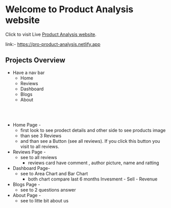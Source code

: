 # Welcome to Product Analysis website

Click to visit Live [Product Analysis website](https://pro-product-analysis.netlify.app).

link:- https://pro-product-analysis.netlify.app

## Projects Overview
* Have a nav bar 
    * Home
    * Reviews
    * Dashboard
    * Blogs
    * About
<br/>
<br/>

* Home Page -
    * first look to see prodect details and other side to see products image 
    * than see 3 Reviews 
    * and than see a Button (see all reviews). If you click this button you visit to all reviews.           
* Reviews Page -
    * see to all reviews
        * reviews card have comment , author picture, name and ratting
* Dashboard Page-
    * see to Area Chart and Bar Chart
        * both chart compare last 6 months Invesment - Sell - Revenue
* Blogs Page -
    * see to 2 questions answer
* About Page -
    * see to litte bit about us